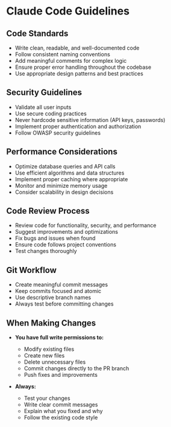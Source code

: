 # Claude Code Guidelines

## Code Standards
- Write clean, readable, and well-documented code
- Follow consistent naming conventions
- Add meaningful comments for complex logic
- Ensure proper error handling throughout the codebase
- Use appropriate design patterns and best practices

## Security Guidelines
- Validate all user inputs
- Use secure coding practices
- Never hardcode sensitive information (API keys, passwords)
- Implement proper authentication and authorization
- Follow OWASP security guidelines

## Performance Considerations
- Optimize database queries and API calls
- Use efficient algorithms and data structures
- Implement proper caching where appropriate
- Monitor and minimize memory usage
- Consider scalability in design decisions

## Code Review Process
- Review code for functionality, security, and performance
- Suggest improvements and optimizations
- Fix bugs and issues when found
- Ensure code follows project conventions
- Test changes thoroughly

## Git Workflow
- Create meaningful commit messages
- Keep commits focused and atomic
- Use descriptive branch names
- Always test before committing changes

## When Making Changes
- **You have full write permissions to:**
  - Modify existing files
  - Create new files
  - Delete unnecessary files
  - Commit changes directly to the PR branch
  - Push fixes and improvements

- **Always:**
  - Test your changes
  - Write clear commit messages
  - Explain what you fixed and why
  - Follow the existing code style